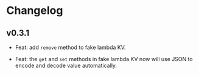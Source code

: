 # Changelog

## v0.3.1

- Feat: add `remove` method to fake lambda KV.

- Feat: the `get` and `set` methods in fake lambda KV now will use JSON to encode and decode value automatically.
